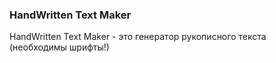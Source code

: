 ### HandWritten Text Maker
HandWritten Text Maker - это генератор рукописного текста (необходимы шрифты!)
